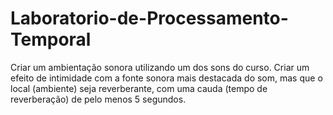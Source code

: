 # Laboratorio-de-Processamento-Temporal
Criar um ambientação sonora utilizando um dos sons do curso. Criar um efeito de intimidade com a fonte sonora mais destacada do som, mas que o local (ambiente) seja reverberante, com uma cauda (tempo de reverberação) de pelo menos 5 segundos.
